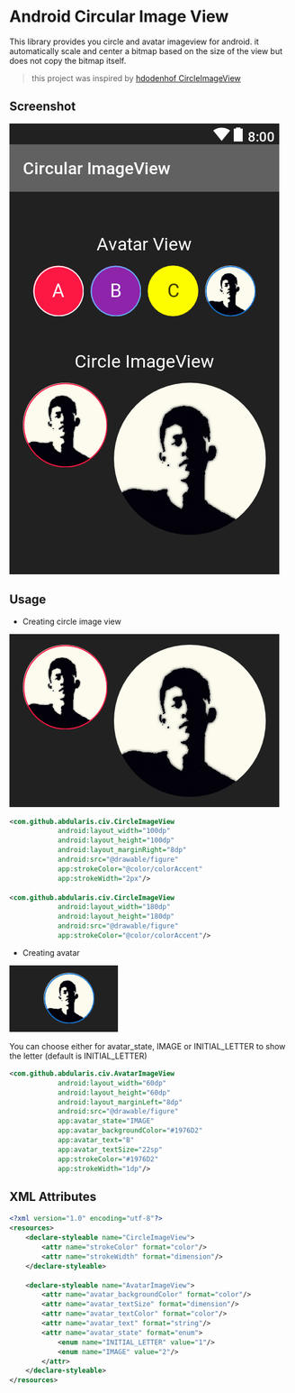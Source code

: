 # Android Circular Image View
This library provides you circle and avatar imageview for android. it automatically scale and center a bitmap based on the size of the view but does not copy the bitmap itself.
> this project was inspired by [hdodenhof CircleImageView](https://github.com/hdodenhof/CircleImageView)

## Screenshot
![](screenshots/screenshot.png)

## Usage
- Creating circle image view

![](screenshots/fig2.png)

~~~xml
<com.github.abdularis.civ.CircleImageView
            android:layout_width="100dp"
            android:layout_height="100dp"
            android:layout_marginRight="8dp"
            android:src="@drawable/figure"
            app:strokeColor="@color/colorAccent"
            app:strokeWidth="2px"/>

<com.github.abdularis.civ.CircleImageView
            android:layout_width="180dp"
            android:layout_height="180dp"
            android:src="@drawable/figure"
            app:strokeColor="@color/colorAccent"/>
~~~

- Creating avatar

![](screenshots/fig1.png)

You can choose either for avatar_state, IMAGE or INITIAL_LETTER to show the letter (default is INITIAL_LETTER)

~~~xml
<com.github.abdularis.civ.AvatarImageView
            android:layout_width="60dp"
            android:layout_height="60dp"
            android:layout_marginLeft="8dp"
            android:src="@drawable/figure"
            app:avatar_state="IMAGE"
            app:avatar_backgroundColor="#1976D2"
            app:avatar_text="B"
            app:avatar_textSize="22sp"
            app:strokeColor="#1976D2"
            app:strokeWidth="1dp"/>
~~~

## XML Attributes
~~~xml
<?xml version="1.0" encoding="utf-8"?>
<resources>
    <declare-styleable name="CircleImageView">
        <attr name="strokeColor" format="color"/>
        <attr name="strokeWidth" format="dimension"/>
    </declare-styleable>

    <declare-styleable name="AvatarImageView">
        <attr name="avatar_backgroundColor" format="color"/>
        <attr name="avatar_textSize" format="dimension"/>
        <attr name="avatar_textColor" format="color"/>
        <attr name="avatar_text" format="string"/>
        <attr name="avatar_state" format="enum">
            <enum name="INITIAL_LETTER" value="1"/>
            <enum name="IMAGE" value="2"/>
        </attr>
    </declare-styleable>
</resources>
~~~